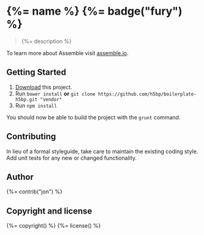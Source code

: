 # {%= name %} {%= badge("fury") %}

> {%= description %}

To learn more about Assemble visit [assemble.io](http://assemble.io).

## Getting Started

1. [Download](https://github.com/h5bp/boilerplate-h5bp/archive/master.zip) this project.
2. Run `bower install` **or** `git clone https://github.com/h5bp/boilerplate-h5bp.git "vendor"`
3. Run `npm install`

You should now be able to build the project with the `grunt` command.

## Contributing
In lieu of a formal styleguide, take care to maintain the existing coding style. Add unit tests for any new or changed functionality.

## Author

{%= contrib("jon") %}

## Copyright and license
{%= copyright() %}
{%= license() %}
